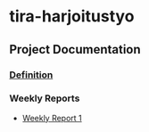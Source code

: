 # tira-harjoitustyo

## Project Documentation
### [Definition](https://github.com/Sanexi/tira-harjoitustyo/blob/main/documentation/definition.md)

### Weekly Reports
* [Weekly Report 1](https://github.com/Sanexi/tira-harjoitustyo/blob/main/documentation/weekly_report1.md)
